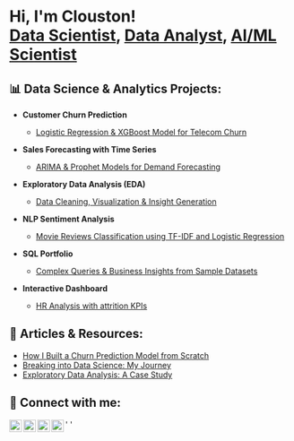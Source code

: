 <h1>Hi, I'm Clouston! <br/>
<a href="https://github.com/yourusername">Data Scientist</a>, 
<a href="https://www.linkedin.com/in/yourlinkedin/">Data Analyst</a>, 
<a href="https://medium.com/@yourmedium">AI/ML Scientist</a></h1>

<h2>📊 Data Science & Analytics Projects:</h2>

- <b>Customer Churn Prediction</b>  
  - [Logistic Regression & XGBoost Model for Telecom Churn](https://github.com/yourusername/customer-churn-prediction)

- <b>Sales Forecasting with Time Series</b>  
  - [ARIMA & Prophet Models for Demand Forecasting](https://github.com/yourusername/sales-forecasting-time-series)

- <b>Exploratory Data Analysis (EDA)</b>  
  - [Data Cleaning, Visualization & Insight Generation](https://github.com/BalahC/Dashboardusing_Tableau)

- <b>NLP Sentiment Analysis</b>  
  - [Movie Reviews Classification using TF-IDF and Logistic Regression](https://github.com/yourusername/sentiment-analysis-nlp)

- <b>SQL Portfolio</b>  
  - [Complex Queries & Business Insights from Sample Datasets](https://github.com/yourusername/sql-analytics)

- <b>Interactive Dashboard</b>  
  - [HR Analysis with attrition KPIs](https://public.tableau.com/app/profile/shing.balah.clouston/viz/HRDASHBOARD_17446412937940/HRANALYSTICDASHBOARD)

<h2>📝 Articles & Resources:</h2>

- [How I Built a Churn Prediction Model from Scratch](https://medium.com/@yourmedium/churn-model-case-study)
- [Breaking into Data Science: My Journey](https://medium.com/@yourmedium/data-science-journey)
- [Exploratory Data Analysis: A Case Study](https://medium.com/@yourmedium/eda-case-study)

<h2> 🤝 Connect with me:</h2>

[<img align="left" alt="LinkedIn" width="22px" src="www.linkedin.com/in/shingbalahclouston" />][linkedin]
'[<img align="left" alt="Medium" width="22px" src="https://cdn.jsdelivr.net/npm/simple-icons@v3/icons/medium.svg" />][medium]
[<img align="left" alt="GitHub" width="22px" src="https://cdn.jsdelivr.net/npm/simple-icons@v3/icons/github.svg" />][github]
'[<img align="left" alt="Twitter" width="22px" src="https://cdn.jsdelivr.net/npm/simple-icons@v3/icons/twitter.svg" />][twitter]

<br/><br/>

[twitter]: https://twitter.com/yourhandle
[linkedin]: https://www.linkedin.com/in/yourlinkedin/
[medium]: https://medium.com/@yourmedium
[github]: https://github.com/yourusername

<!--
**yourusername/yourusername** is a ✨ _special_ ✨ repository because its `README.md` (this file) appears on your GitHub profile.

- 🔭 I’m currently working on real-world ML problems.
- 🌱 I’m currently learning cloud deployment and ML ops.
- 💬 Ask me about data analysis, Python, and visualization.
- 📫 How to reach me: see the links above!
-->
